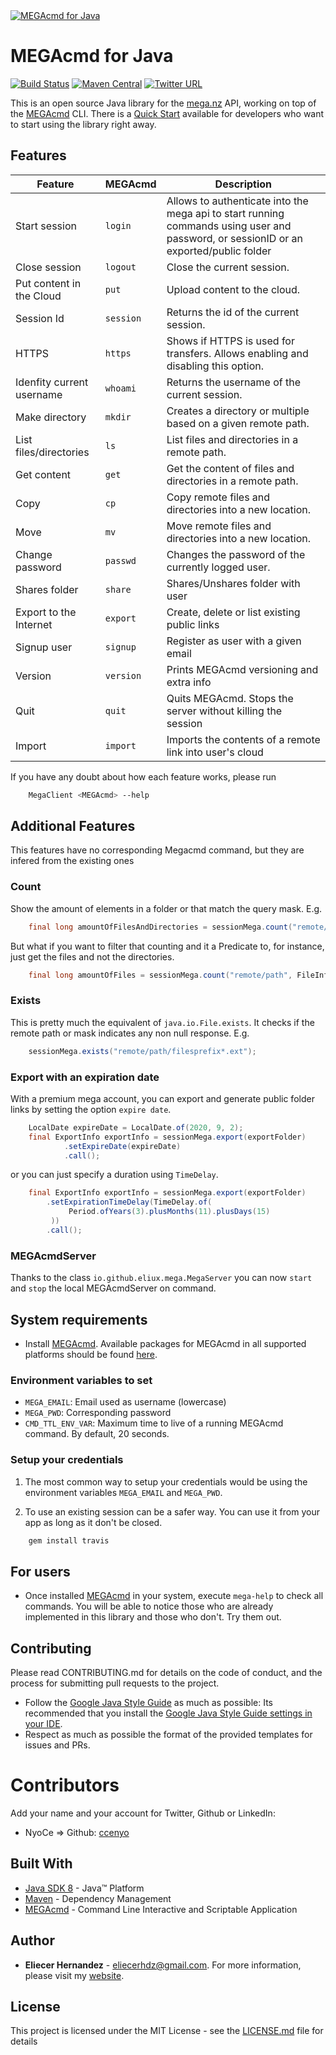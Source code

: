 <a href="https://eliux.github.io/MEGAcmd4J/">
  <img src="https://eliux.github.io/assets/images/MEGAcmd4J.png" alt="MEGAcmd for Java"  title="MEGAcmd for Java" />
</a>

# MEGAcmd for Java

[![Build Status](https://travis-ci.com/EliuX/MEGAcmd4J.svg?branch=master)](https://travis-ci.com/EliuX/MEGAcmd4J)
[![Maven Central](https://maven-badges.herokuapp.com/maven-central/com.github.eliux/megacmd4j/badge.svg)](https://maven-badges.herokuapp.com/maven-central/com.github.eliux/megacmd4j)
[![Twitter URL](https://img.shields.io/twitter/url/http/shields.io.svg?style=social)](https://twitter.com/eliux_black)

This is an open source Java library for the [mega.nz][mega] API, working on top of the [MEGAcmd][megacmd] CLI. 
There is a [Quick Start][quick-start] available for developers who want to start using the library right away.

## Features

| Feature                   | MEGAcmd   | Description                                                           
| ---                       | ---       | ---                                                                   
| Start session             | `login`   | Allows to authenticate into the mega api to start running commands using user and password, or sessionID or an exported/public folder  |
| Close session             | `logout`  | Close the current session. 
| Put content in the Cloud  | `put`     | Upload content to the cloud.
| Session Id                | `session` | Returns the id of the current session.
| HTTPS                     | `https`   | Shows if HTTPS is used for transfers. Allows enabling and disabling this option.
| Idenfity current username | `whoami`  | Returns the username of the current session.
| Make directory            | `mkdir`   | Creates a directory or multiple based on a given remote path.
| List files/directories    | `ls`      | List files and directories in a remote path. 
| Get content               | `get`     | Get the content of files and directories in a remote path.
| Copy                      | `cp`      | Copy remote files and directories into a new location.
| Move                      | `mv`      | Move remote files and directories into a new location.
| Change password           | `passwd`  | Changes the password of the currently logged user.
| Shares folder             | `share`   | Shares/Unshares folder with user
| Export to the Internet    | `export`  | Create, delete or list existing public links
| Signup user               | `signup`  | Register as user with a given email
| Version                   | `version` | Prints MEGAcmd versioning and extra info
| Quit                      | `quit`    | Quits MEGAcmd. Stops the server without killing the session
| Import                    | `import`  | Imports the contents of a remote link into user's cloud
        
If you have any doubt about how each feature works, please run

```bash
    MegaClient <MEGAcmd> --help
```

## Additional Features
This features have no corresponding Megacmd command, but they are infered from the existing ones

### Count
Show the amount of elements in a folder or that match the query mask. E.g.

```java
    final long amountOfFilesAndDirectories = sessionMega.count("remote/path");
```

But what if you want to filter that counting and it a Predicate to, for instance,
just get the files and not the directories.

```java
    final long amountOfFiles = sessionMega.count("remote/path", FileInfo::isFile);
```

### Exists
This is pretty much the equivalent of `java.io.File.exists`. It checks if the remote path or mask
indicates any non null response. E.g.
 
```java
    sessionMega.exists("remote/path/filesprefix*.ext");
```

### Export with an expiration date
With a premium mega account, you can export and generate public folder links by setting the option `expire date`.
```java
    LocalDate expireDate = LocalDate.of(2020, 9, 2);
    final ExportInfo exportInfo = sessionMega.export(exportFolder)
            .setExpireDate(expireDate)
            .call();
```

or you can just specify a duration using `TimeDelay`.

```java  
    final ExportInfo exportInfo = sessionMega.export(exportFolder)
        .setExpirationTimeDelay(TimeDelay.of(
             Period.ofYears(3).plusMonths(11).plusDays(15)
         ))
        .call();
```

### MEGAcmdServer
Thanks to the class `io.github.eliux.mega.MegaServer` you can now `start` and `stop` the local MEGAcmdServer on command.

## System requirements
* Install [MEGAcmd][megacmd]. Available packages for MEGAcmd in all supported 
platforms should be found [here][megacmd-install].

### Environment variables to set

* `MEGA_EMAIL`: Email used as username (lowercase)
* `MEGA_PWD`: Corresponding password
* `CMD_TTL_ENV_VAR`: Maximum time to live of a running MEGAcmd command. By default, 20 seconds.

### Setup your credentials
1. The most common way to setup your credentials would be using the environment variables `MEGA_EMAIL` 
and `MEGA_PWD`.

2. To use an existing session can be a safer way. You can use it from your app as long as it don't be closed.

```bash
    gem install travis
```

## For users
* Once installed [MEGAcmd][megacmd] in your system, execute `mega-help` to check all commands.
You will be able to notice those who are already implemented in this library and those who don't. Try them out.

## Contributing
Please read CONTRIBUTING.md for details on the code of conduct, and the process for submitting pull requests to the project.
* Follow the [Google Java Style Guide][google-java-style-guide] as much as possible: Its recommended that you install the 
[Google Java Style Guide settings in your IDE][google-java-style-settings-intellij]. 
* Respect as much as possible the format of the provided templates for issues and PRs.

# Contributors
Add your name and your account for Twitter, Github or LinkedIn:
- NyoCe => Github: [ccenyo](https://github.com/ccenyo)



## Built With
* [Java SDK 8](https://www.oracle.com/technetwork/java/javase/downloads/jdk8-downloads-2133151.html) -  Java™ Platform
* [Maven](https://maven.apache.org/) - Dependency Management
* [MEGAcmd](https://github.com/meganz/MEGAcmd) - Command Line Interactive and Scriptable Application

## Author
* **Eliecer Hernandez** - [eliecerhdz@gmail.com](mailto:eliecerhdz@gmail.com). 
For more information, please visit my [website](http://eliux.github.io).

## License
This project is licensed under the MIT License - see the [LICENSE.md](LICENSE.md) file for details

[google-java-style-guide]: https://google.github.io/styleguide/javaguide.html 
[google-java-style-settings-intellij]: https://github.com/HPI-Information-Systems/Metanome/wiki/Installing-the-google-styleguide-settings-in-intellij-and-eclipse
[mega]: https://mega.co.nz
[megacmd]: https://github.com/meganz/MEGAcmd
[megacmd-install]: https://mega.nz/cmd
[quick-start]: https://github.com/EliuX/MEGAcmd4J/wiki/Quick-start